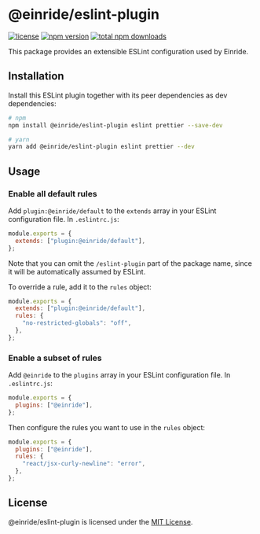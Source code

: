 # @einride/eslint-plugin

[![license](https://img.shields.io/npm/l/@einride/eslint-plugin.svg)](https://github.com/einride/eslint-plugin/blob/master/LICENSE) [![npm version](https://img.shields.io/npm/v/@einride/eslint-plugin.svg)](https://www.npmjs.com/package/@einride/eslint-plugin) [![total npm downloads](https://img.shields.io/npm/dt/@einride/eslint-plugin.svg)](https://www.npmjs.com/package/@einride/eslint-plugin)

This package provides an extensible ESLint configuration used by Einride.

## Installation

Install this ESLint plugin together with its peer dependencies as dev dependencies:

```bash
# npm
npm install @einride/eslint-plugin eslint prettier --save-dev

# yarn
yarn add @einride/eslint-plugin eslint prettier --dev
```

## Usage

### Enable all default rules

Add `plugin:@einride/default` to the `extends` array in your ESLint configuration file. In `.eslintrc.js`:

```js
module.exports = {
  extends: ["plugin:@einride/default"],
};
```

Note that you can omit the `/eslint-plugin` part of the package name, since it will be automatically assumed by ESLint.

To override a rule, add it to the `rules` object:

```js
module.exports = {
  extends: ["plugin:@einride/default"],
  rules: {
    "no-restricted-globals": "off",
  },
};
```

### Enable a subset of rules

Add `@einride` to the `plugins` array in your ESLint configuration file. In `.eslintrc.js`:

```js
module.exports = {
  plugins: ["@einride"],
};
```

Then configure the rules you want to use in the `rules` object:

```js
module.exports = {
  plugins: ["@einride"],
  rules: {
    "react/jsx-curly-newline": "error",
  },
};
```

## License

@einride/eslint-plugin is licensed under the [MIT License](LICENSE).
